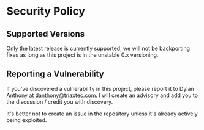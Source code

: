 # Security Policy

## Supported Versions

Only the latest release is currently supported, we will not be backporting fixes as long as this project is in the unstable 0.x versioning.

## Reporting a Vulnerability

If you've discovered a vulnerability in this project, please report it to Dylan Anthony at danthony@triaxtec.com. I will create an advisory and add you 
to the discussion / credit you with discovery.

It's better not to create an issue in the repository unless it's already actively being exploited.
